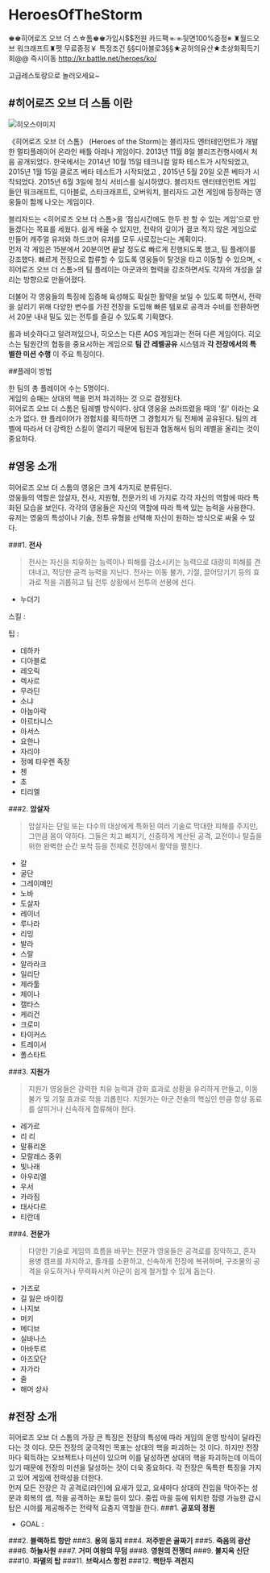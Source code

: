 # HeroesOfTheStorm

♚♚히어로즈 오브 더 스☆톰♚♚가입시$$전원 카드팩☜☜뒷면100%증정※ ♜월드오브 워크래프트♜펫 무료증정￥ 특정조건 §§디아블로3§§★공허의유산★초상화획득기회@@ 즉시이동 http://kr.battle.net/heroes/ko/

고급레스토랑으로 놀러오세요~

#히어로즈 오브 더 스톰 이란
-----------
![히오스이미지](http://file.thisisgame.com/upload/nboard/news/2013/11/09/20131109071900_1339.jpg "히어로즈 오브 더 스톰")

《히어로즈 오브 더 스톰》 (Heroes of the Storm)는 블리자드 엔터테인먼트가 개발한 멀티플레이어 온라인 배틀 아레나 게임이다. 2013년 11월 8일 블리즈컨행사에서 처음 공개되었다. 한국에서는 2014년 10월 15일 테크니컬 알파 테스트가 시작되었고, 2015년 1월 15일 클로즈 베타 테스트가 시작되었고 , 2015년 5월 20일 오픈 베타가 시작되었다. 2015년 6월 3일에 정식 서비스를 실시하였다. 블리자드 엔터테인먼트 게임들인 워크래프트, 디아블로, 스타크래프트, 오버워치, 블리자드 고전 게임에 등장하는 영웅들이 함께 나오는 게임이다.

블리자드는 <히어로즈 오브 더 스톰>을 ‘점심시간에도 한두 판 할 수 있는 게임’으로 만들겠다는 목표를 세웠다. 쉽게 배울 수 있지만, 전략의 깊이가 결코 적지 않은 게임으로 만들어 캐주얼 유저와 하드코어 유저를 모두 사로잡는다는 계획이다.<BR>
먼저 각 게임은 15분에서 20분이면 끝날 정도로 빠르게 진행되도록 했고, 팀 플레이를 강조했다. 빠르게 전장으로 합류할 수 있도록 영웅들이 탈것을 타고 이동할 수 있으며, <히어로즈 오브 더 스톰>의 팀 플레이는 아군과의 협력을 강조하면서도 각자의 개성을 살리는 방향으로 만들어졌다.

더불어 각 영웅들의 특징에 집중해 육성해도 확실한 활약을 보일 수 있도록 하면서, 전략을 살리기 위해 다양한 변수를 가진 전장을 도입해 빠른 템포로 공격과 수비를 전환하면서 20분 내내 밀도 있는 전투를 즐길 수 있도록 기획했다.

롤과 비슷하다고 알려져있으나, 히오스는 다른 AOS 게임과는 전혀 다른 게임이다.
히오스는 팀원간의 협동을 중요시하는 게임으로  **팀 간 레벨공유** 시스템과 **각 전장에서의 특별한 미션 수행** 이 주요 특징이다.

##플레이 방법


한 팀의 총 플레이어 수는 5명이다.<BR>
게임의 승패는 상대의 핵을 먼저 파괴하는 것 으로 결정된다. <BR>
히어로즈 오브 더 스톰은 팀레벨 방식이다. 상대 영웅을 쓰러뜨렸을 때의 '킬' 이라는 요소가 없다. 한 플레이어가 경험치를 획득하면 그 경험치가 팀 전체에 공유된다. 팀의 레벨에 따라서 더 강력한 스킬이 열리기 때문에 팀원과 협동해서 팀의 레벨을 올리는 것이 중요하다. <BR>


#영웅 소개
-----
히어로즈 오브 더 스톰의 영웅은 크게 4가지로 분류된다.<BR>
 영웅들의 역할은 암살자, 전사, 지원형, 전문가의 네 가지로 각각 자신의 역할에 따라 특화된 모습을 보인다. 각각의 영웅들은 자신의 역할에 따라 특색 있는 능력을 사용한다.<BR>
유저는 영웅의 특성이나 기술, 전투 유형을 선택해 자신이 원하는 방식으로 싸울 수 있다.

###1. **전사**

 > 전사는 자신을 치유하는 능력이나 피해를 감소시키는 능력으로 대량의 피해를 견뎌내고, 적당한 공격 능력을 지닌다.
 > 전사는 이동 불가, 기절, 끌어당기기 등의 효과로 적을 괴롭히고 팀 전투 상황에서 전투의 선봉에 선다.

 + 누더기

 스킬 : 
 
 팁 : 
 
 
 + 데하카
 + 디아블로
 + 레오릭
 + 렉사르
 + 무라딘
 + 소냐
 + 아눕아락
 + 아르타니스
 + 아서스
 + 요한나
 + 자리야
 + 정예 타우렌 족장
 + 첸
 + 초
 + 티리엘

###2. **암살자**

 > 암살자는 단일 또는 다수의 대상에게 특화된 여러 기술로 막대한 피해를 주지만, 그만큼 몸이 약하다.
 > 그들은 치고 빠지기, 신중하게 계산된 공격, 교전이나 탈출을 위한 완벽한 순간 포착 등을 전제로 전장에서 활약을 펼친다.

 + 갈
 + 굴단
 + 그레이메인
 + 노바
 + 도살자
 + 레이너
 + 루나라
 + 리밍
 + 발라
 + 스랄
 + 알라라크
 + 일리단
 + 제라툴
 + 제이나
 + 캘타스
 + 케리건
 + 크로미
 + 타이커스
 + 트레이서
 + 폴스타트

###3. **지원가**

 > 지원가 영웅들은 강력한 치유 능력과 강화 효과로 상황을 유리하게 만들고, 이동 불가 및 기절 효과로 적을 괴롭힌다.
 > 지원가는 아군 전술의 핵심인 만큼 항상 동료를 살피거나 신속하게 합류해야 한다.

 + 레가르
 + 리 리
 + 말퓨리온
 + 모랄레스 중위
 + 빛나래
 + 아우리엘
 + 우서
 + 카라짐
 + 태사다르
 + 티란데

###4. **전문가**

 > 다양한 기술로 게임의 흐름을 바꾸는 전문가 영웅들은 공격로를 장악하고, 혼자 용병 캠프를 차지하고, 졸개를 소환하고,
 > 신속하게 전장에 복귀하며, 구조물의 공격을 유도하거나 무력화시켜 아군이 쉽게 철거할 수 있게 돕는다.

 + 가즈로
 + 길 잃은 바이킹
 + 나지보
 + 머키
 + 메디브
 + 실바나스
 + 아바투르
 + 아즈모단
 + 자가라
 + 줄
 + 해머 상사

#전장 소개
-----
히어로즈 오브 더 스톰의 가장 큰 특징은 전장의 특성에 따라 게임의 운영 방식이 달라진다는 것 이다. 모든 전장의 궁극적인 목표는 상대의 핵을 파괴하는 것 이다. 하지만 전장마다 획득하는 오브젝트나 미션이 있으며 이를 달성하면 상대의 핵을 파괴하는데 이득이 있기 때문에 전장의 미션을 달성하는 것이 더욱 중요하다.
각 전장은 독특한 특징을 가지고 있어 게임에 전략성을 더한다.<BR>
먼저 모든 전장은 각 공격로(라인)에 요새가 있고, 요새마다 상대의 진입을 막아주는 성문과 회복의 샘, 적을 공격하는 포탑 등이 있다. 중립 마을 등에 위치한 점령 가능한 감시탑은 시야를 제공해주는 전략적 요충지 역할을 한다. 
###1. **공포의 정원**
+ GOAL : 


###2. **블랙하트 항만**
###3. **용의 둥지**
###4. **저주받은 골짜기**
###5. **죽음의 광산**
###6. **하늘사원**
###7. **거미 여왕의 무덤**
###8. **영원의 전쟁터**
###9. **불지옥 신단**
###10. **파멸의 탑**
###11. **브락시스 항전**
###12. **핵탄두 격전지**


